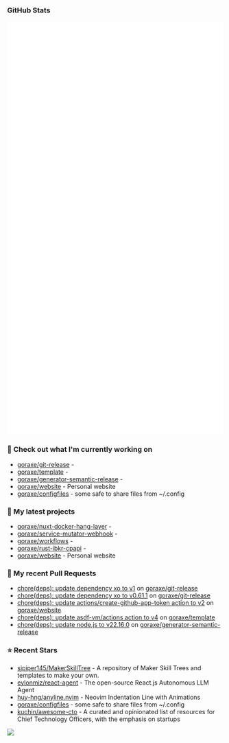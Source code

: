 
### GitHub Stats

<p align="left"><img src="https://raw.githubusercontent.com/goraxe/goraxe/main/github-metrics.svg" /></p>

### 👷 Check out what I'm currently working on

- [goraxe/git-release](https://github.com/goraxe/git-release) - 
- [goraxe/template](https://github.com/goraxe/template) - 
- [goraxe/generator-semantic-release](https://github.com/goraxe/generator-semantic-release) - 
- [goraxe/website](https://github.com/goraxe/website) - Personal website
- [goraxe/configfiles](https://github.com/goraxe/configfiles) - some safe to share files from ~/.config 
### 🌱 My latest projects

- [goraxe/nuxt-docker-hang-layer](https://github.com/goraxe/nuxt-docker-hang-layer) - 
- [goraxe/service-mutator-webhook](https://github.com/goraxe/service-mutator-webhook) - 
- [goraxe/workflows](https://github.com/goraxe/workflows) - 
- [goraxe/rust-ibkr-cpapi](https://github.com/goraxe/rust-ibkr-cpapi) - 
- [goraxe/website](https://github.com/goraxe/website) - Personal website
### 🔨 My recent Pull Requests

- [chore(deps): update dependency xo to v1](https://github.com/goraxe/git-release/pull/133) on [goraxe/git-release](https://github.com/goraxe/git-release)
- [chore(deps): update dependency xo to v0.61.1](https://github.com/goraxe/git-release/pull/132) on [goraxe/git-release](https://github.com/goraxe/git-release)
- [chore(deps): update actions/create-github-app-token action to v2](https://github.com/goraxe/website/pull/16) on [goraxe/website](https://github.com/goraxe/website)
- [chore(deps): update asdf-vm/actions action to v4](https://github.com/goraxe/template/pull/30) on [goraxe/template](https://github.com/goraxe/template)
- [chore(deps): update node.js to v22.16.0](https://github.com/goraxe/generator-semantic-release/pull/216) on [goraxe/generator-semantic-release](https://github.com/goraxe/generator-semantic-release)
### ⭐ Recent Stars

- [sjpiper145/MakerSkillTree](https://github.com/sjpiper145/MakerSkillTree) - A repository of Maker Skill Trees and templates to make your own.  
- [eylonmiz/react-agent](https://github.com/eylonmiz/react-agent) - The open-source React.js Autonomous LLM Agent
- [huy-hng/anyline.nvim](https://github.com/huy-hng/anyline.nvim) - Neovim Indentation Line with Animations
- [goraxe/configfiles](https://github.com/goraxe/configfiles) - some safe to share files from ~/.config 
- [kuchin/awesome-cto](https://github.com/kuchin/awesome-cto) - A curated and opinionated list of resources for Chief Technology Officers, with the emphasis on startups

![](https://komarev.com/ghpvc/?username=goraxe)
